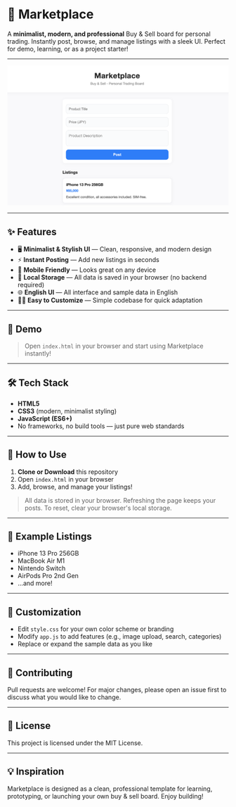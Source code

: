 # 🚀 Marketplace

A **minimalist, modern, and professional** Buy & Sell board for personal trading. Instantly post, browse, and manage listings with a sleek UI. Perfect for demo, learning, or as a project starter!

---

![Marketplace Screenshot](./screenshot.png)

---

## ✨ Features

- 🖥️ **Minimalist & Stylish UI** — Clean, responsive, and modern design
- ⚡ **Instant Posting** — Add new listings in seconds
- 📱 **Mobile Friendly** — Looks great on any device
- 💾 **Local Storage** — All data is saved in your browser (no backend required)
- 🌐 **English UI** — All interface and sample data in English
- 🧑‍💻 **Easy to Customize** — Simple codebase for quick adaptation

---

## 📸 Demo

> Open `index.html` in your browser and start using Marketplace instantly!

---

## 🛠️ Tech Stack

- **HTML5**
- **CSS3** (modern, minimalist styling)
- **JavaScript (ES6+)**
- No frameworks, no build tools — just pure web standards

---

## 🚦 How to Use

1. **Clone or Download** this repository
2. Open `index.html` in your browser
3. Add, browse, and manage your listings!

> All data is stored in your browser. Refreshing the page keeps your posts. To reset, clear your browser's local storage.

---

## 📝 Example Listings

- iPhone 13 Pro 256GB
- MacBook Air M1
- Nintendo Switch
- AirPods Pro 2nd Gen
- ...and more!

---

## 🎨 Customization

- Edit `style.css` for your own color scheme or branding
- Modify `app.js` to add features (e.g., image upload, search, categories)
- Replace or expand the sample data as you like

---

## 🤝 Contributing

Pull requests are welcome! For major changes, please open an issue first to discuss what you would like to change.

---

## 📄 License

This project is licensed under the MIT License.

---

## 💡 Inspiration

Marketplace is designed as a clean, professional template for learning, prototyping, or launching your own buy & sell board. Enjoy building! 